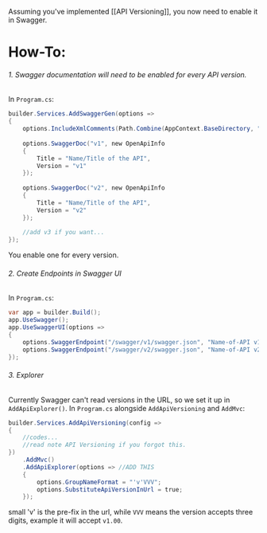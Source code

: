 Assuming you've implemented [[API Versioning]], you now need to enable it in Swagger.
# How-To:
###### 1. Swagger documentation will need to be enabled for every API version.
In `Program.cs`:
```c#
builder.Services.AddSwaggerGen(options =>
{
	options.IncludeXmlComments(Path.Combine(AppContext.BaseDirectory, "api.xml"));
	
	options.SwaggerDoc("v1", new OpenApiInfo
	{
		Title = "Name/Title of the API",
		Version = "v1"
	});
	 
	options.SwaggerDoc("v2", new OpenApiInfo
	{
		Title = "Name/Title of the API",
		Version = "v2"
	});
	
	//add v3 if you want...
});
```
You enable one for every version.
###### 2. Create Endpoints in Swagger UI
In `Program.cs`:
```c#
var app = builder.Build();
app.UseSwagger();
app.UseSwaggerUI(options =>
{
    options.SwaggerEndpoint("/swagger/v1/swagger.json", "Name-of-API v1");
    options.SwaggerEndpoint("/swagger/v2/swagger.json", "Name-of-API v2");   
});
```
###### 3. Explorer
Currently Swagger can't read versions in the URL, so we set it up in `AddApiExplorer()`.
In `Program.cs` alongside `AddApiVersioning` and `AddMvc`:
```c#
builder.Services.AddApiVersioning(config =>
{
	//codes...
	//read note API Versioning if you forgot this.
})
    .AddMvc()
    .AddApiExplorer(options => //ADD THIS
    {
        options.GroupNameFormat = "'v'VVV";
        options.SubstituteApiVersionInUrl = true;
    });
```
small 'v' is the pre-fix in the url, while `VVV` means the version accepts three digits, example it will accept `v1.00`.
